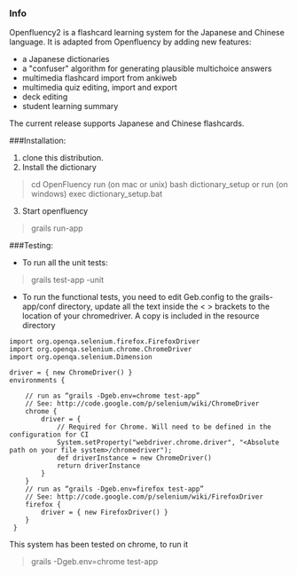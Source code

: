 ### Info

Openfluency2 is a flashcard learning system for the Japanese and Chinese language. It is adapted from Openfluency by
adding new features:
 *  a Japanese dictionaries
 *  a "confuser" algorithm for generating plausible multichoice answers 
 *  multimedia flashcard import from ankiweb
 *  multimedia quiz editing, import and export
 *  deck editing
 *  student learning summary

The current release supports Japanese and Chinese flashcards.

###Installation:
1. clone this distribution.
2. Install the dictionary
> cd OpenFluency
run (on mac or unix)
> bash dictionary_setup or 
run (on windows)
> exec dictionary_setup.bat
3. Start openfluency
> grails run-app
  
###Testing:
* To run all the unit tests:
> grails test-app -unit 
  
* To run the functional tests, you need to edit Geb.config to the grails-app/conf directory, update all the text inside the < > brackets to the location of your chromedriver. A copy is included in the resource directory

```
import org.openqa.selenium.firefox.FirefoxDriver
import org.openqa.selenium.chrome.ChromeDriver
import org.openqa.selenium.Dimension

driver = { new ChromeDriver() }
environments {

    // run as “grails -Dgeb.env=chrome test-app”
    // See: http://code.google.com/p/selenium/wiki/ChromeDriver
    chrome {
        driver = { 
            // Required for Chrome. Will need to be defined in the configuration for CI
            System.setProperty("webdriver.chrome.driver", "<Absolute path on your file system>/chromedriver");
            def driverInstance = new ChromeDriver()
            return driverInstance
        }   
    }   
    // run as “grails -Dgeb.env=firefox test-app”
    // See: http://code.google.com/p/selenium/wiki/FirefoxDriver
    firefox {
        driver = { new FirefoxDriver() }
    }   
 }
```
This system has been tested on chrome, to run it 
> grails -Dgeb.env=chrome test-app
